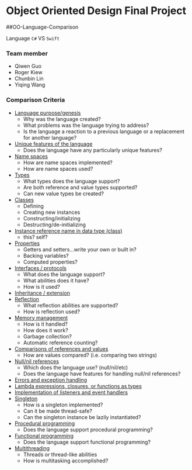 # Object Oriented Design Final Project

##OO-Language-Comparison

 Language `C#` VS `Swift`

### Team member
* Qiwen Guo
* Roger Kiew
* Chunbin Lin
* Yiqing Wang


### Comparison Criteria

* [Language purpose/genesis](src/Purpose.md)
  * Why was the language created?
  * What problems was the language trying to address?
  * Is the language a reaction to a previous language or a replacement for another language?
* [Unique features of the language](src/Unique.md)
  * Does the language have any particularly unique features?
* [Name spaces](src/Namespaces.md)
  * How are name spaces implemented?
  * How are name spaces used?
* [Types](src/TypesClassesProperties.md)
    * What types does the language support?
    * Are both reference and value types supported?
    * Can new value types be created?
* [Classes](src/TypesClassesProperties.md)
  * Defining
  * Creating new instances
  * Constructing/initializing
  * Destructing/de-initializing
* [Instance reference name in data type (class)](src/TypesClassesProperties.md)
  * this?  self?
* [Properties](src/TypesClassesProperties.md)
  * Getters and setters...write your own or built in?
  * Backing variables?
  * Computed properties?
* [Interfaces / protocols](src/InterfaceComparison/InterfaceComparison.md)
  * What does the language support?
  * What abilities does it have?
  * How is it used?
* [Inheritance / extension](src/Inheritance/InheritanceOrextension.md)
* [Reflection](src/Reflection/Reflection.md)
  * What reflection abilities are supported?
  * How is reflection used?
* [Memory management](src/MemoryManagement/MemoryManagement.md)
  * How is it handled?
  * How does it work?
  * Garbage collection?
  * Automatic reference counting?
* [Comparisons of references and values](src/ComparisonsOfReferencesAndValues.md)
  * How are values compared? (i.e. comparing two strings)
* [Null/nil references](src/NullNil.md)
  * Which does the language use? (null/nil/etc)
  * Does the language have features for handling null/nil references?
* [Errors and exception handling](src/ErrorsExceptionHandling.md)
* [Lambda expressions, closures, or functions as types](src/Lambda.md)
* [Implementation of listeners and event handlers](src/Implementation.md)
* [Singleton](src/Singleton.md)
  * How is a singleton implemented?
  * Can it be made thread-safe?
  * Can the singleton instance be lazily instantiated?
* [Procedural programming](src/Procedural.md)
  * Does the language support procedural programming?
* [Functional programming](src/Functional.md)
  * Does the language support functional programming?
* [Multithreading](src/Multithreading.md)
  * Threads or thread-like abilities
  * How is multitasking accomplished?
